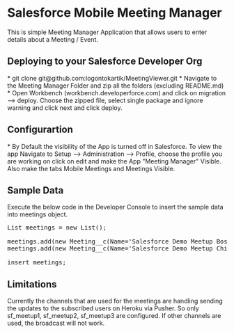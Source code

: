 <h1>Salesforce Mobile Meeting Manager</h1>
This is simple Meeting Manager Application that allows users to enter details about a Meeting / Event.

<h2>Deploying to your Salesforce Developer Org</h2>
* git clone git@github.com:logontokartik/MeetingViewer.git
* Navigate to the Meeting Manager Folder and zip all the folders (excluding README.md)
* Open Workbench (workbench.developerforce.com) and click on migration --> deploy. Choose the zipped file, select single package and ignore warning and click next and click deploy.

<h2>Configurartion</h2>
* By Default the visibility of the App is turned off in Salesforce. To view the app Navigate to Setup --> Administration --> Profile, choose the profile you are working on click on edit and make the App "Meeting Manager" Visible. Also make the tabs
Mobile Meetings and Meetings Visible.

<h2>Sample Data</h2>

Execute the below code in the Developer Console to insert the sample data into meetings object.

<pre>
List<Meeting__c> meetings = new List<Meeting__c>();

meetings.add(new Meeting__c(Name='Salesforce Demo Meetup Boston',Location__c='Boston',Meeting_Start_Date__c='04/25/2013',Meeting_End_Date__c='04/26/2013',Channel__c='sf_meetup1',Attendees__c=40);
meetings.add(new Meeting__c(Name='Salesforce Demo Meetup Chicago',Location__c='Chicago',Meeting_Start_Date__c='04/26/2013',Meeting_End_Date__c='04/27/2013',Channel__c='sf_meetup2',Attendees__c=30);
             
insert meetings;
</pre>

<h2> Limitations </h2>

Currently the channels that are used for the meetings are handling sending the updates to the subscribed users on Heroku via Pusher. So only sf_meetup1, sf_meetup2, sf_meetup3 are configured. If other channels are used, the broadcast will not work.
